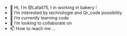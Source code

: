 - 👋 Hi, I’m @Lafall75, I m working in bakery !
- 👀 I’m interested by technologie and Qr_code possibility
- 🌱 I’m currently learning code
- 💞️ I’m looking to collaborate on 
- 📫 How to reach me ...

<!---
Lafall75/Lafall75 is a ✨ special ✨ repository because its `README.md` (this file) appears on your GitHub profile.
You can click the Preview link to take a look at your changes.
--->
